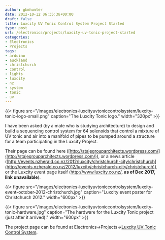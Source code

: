 ```yaml
---
author: gbmhunter
date: 2012-10-12 06:35:38+00:00
draft: false
title: Luxcity UV Tonic Control System Project Started
type: post
url: /electronics/projects/luxcity-uv-tonic-project-started
categories:
- Electronics
- Projects
tags:
- arduino
- auckland
- christchurch
- control
- lights
- luxcity
- nz
- system
- tonic
- uv
---
```


{{< figure src="/images/electronics-luxcityuvtoniccontrolsystem/luxcity-tonic-logo-small.png" caption="The Luxcity Tonic logo."  width="320px" >}}




I have been asked (by a mate who is studying architecture) to design and build a sequencing control system for 64 solenoids that control a mixture of UV tonic and air into a manifold of pipes to be pumped around a structure for a team participating in the Luxcity Project.




Their page can be found here ([http://stajegrouparchitects.wordpress.com/](http://stajegrouparchitects.wordpress.com/)), or a news article ([http://events.nzherald.co.nz/2012/luxcity/christchurch-city/christchurch](http://events.nzherald.co.nz/2012/luxcity/christchurch-city/christchurch)), or the Luxcity event page itself (http://www.luxcity.co.nz/, **as of Dec 2017, link unavailable**).




{{< figure src="/images/electronics-luxcityuvtoniccontrolsystem/luxcity-event-october-2012-christchurch.jpg" caption="Luxcity event poster for Christchurch 2012."  width="600px" >}}




{{< figure src="/images/electronics-luxcityuvtoniccontrolsystem/luxcity-tonic-hardware.jpg" caption="The hardware for the Luxcity Tonic project (just after it arrived)."  width="600px" >}}




The project page can be found at Electronics->Projects->[Luxcity UV Tonic Control System](http://blog.mbedded.ninja/electronics/projects/luxcity-uv-tonic-control-system).
